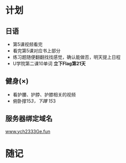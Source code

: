 # 计划
## 日语
- 第5课视频看完
- 看完第5课对应书上部分
- 练习题随便翻翻找找感觉，确认能做否，明天提上日程
- U学院第二课10单词
**立下Flag第21天**
## 健身(×)
- 看护腰、护脖、护膝相关的视频
- 俯卧撑15*3，下蹲 15*3
## 服务器绑定域名
www.ych2333Ge.fun
# 随记
